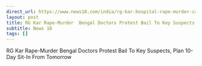 ```yaml
---
direct_url: https://www.news18.com/india/rg-kar-hospital-rape-murder-case-west-bengal-kolkata-junior-doctors-10-day-sit-in-protest-december-17-to-26-cbi-probe-9157440.html
layout: post
title: RG Kar Rape-Murder  Bengal Doctors Protest Bail To Key Suspects, Plan 10-Day Sit-In From Tomorrow
subtitle: News 18
tags: []
---
```


RG Kar Rape-Murder  Bengal Doctors Protest Bail To Key Suspects, Plan 10-Day Sit-In From Tomorrow
